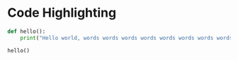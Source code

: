 # Code Highlighting
```python
def hello():
    print("Hello world, words words words words words words words wordswords words words words words words words words")

hello()
```